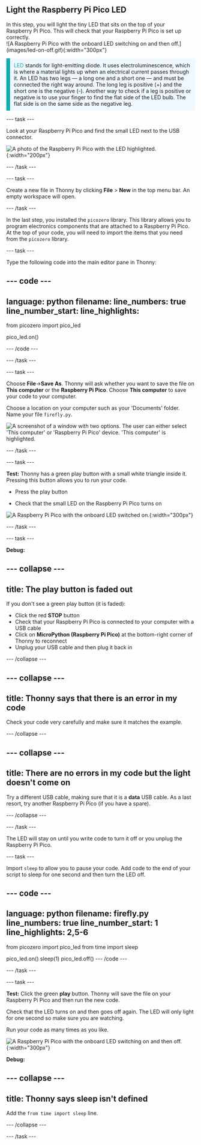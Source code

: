 ## Light the Raspberry Pi Pico LED

<div style="display: flex; flex-wrap: wrap">
<div style="flex-basis: 200px; flex-grow: 1; margin-right: 15px;">
In this step, you will light the tiny LED that sits on the top of your Raspberry Pi Pico. This will check that your Raspberry Pi Pico is set up correctly.
</div>
<div>
![A Raspberry Pi Pico with the onboard LED switching on and then off.](images/led-on-off.gif){:width="300px"}
</div>
</div>

<p style='border-left: solid; border-width:10px; border-color: #0faeb0; background-color: aliceblue; padding: 10px;'>
<span style="color: #0faeb0">LED</span> stands for light-emitting diode. It uses electroluminescence, which is where a material lights up when an electrical current passes through it. An LED has two legs — a long one and a short one — and must be connected the right way around. The long leg is positive (+) and the short one is the negative (-). Another way to check if a leg is positive or negative is to use your finger to find the flat side of the LED bulb. The flat side is on the same side as the negative leg.
</p>

--- task ---

Look at your Raspberry Pi Pico and find the small LED next to the USB connector. 

![A photo of the Raspberry Pi Pico with the LED highlighted.](images/pico-led.jpg){:width="200px"}

--- /task ---

--- task ---

Create a new file in Thonny by clicking **File** > **New** in the top menu bar. An empty workspace will open.

--- /task ---

In the last step, you installed the `picozero` library. This library allows you to program electronics components that are attached to a Raspberry Pi Pico. At the top of your code, you will need to import the items that you need from the `picozero` library.

--- task ---

Type the following code into the main editor pane in Thonny:

--- code ---
---
language: python
filename: 
line_numbers: true
line_number_start: 
line_highlights: 
---
from picozero import pico_led 

pico_led.on()

--- /code ---

--- /task ---

--- task ---

Choose **File**->**Save As**. Thonny will ask whether you want to save the file on **This computer** or the **Raspberry Pi Pico**. Choose **This computer** to save your code to your computer.  

Choose a location on your computer such as your 'Documents' folder. Name your file `firefly.py`.

![A screenshot of a window with two options. The user can either select 'This computer' or 'Raspberry Pi Pico' device. 'This computer' is highlighted.](images/save-on-computer.png)

--- /task ---

--- task ---

**Test:** Thonny has a green play button with a small white triangle inside it. Pressing this button allows you to run your code. 

+ Press the play button  

+ Check that the small LED on the Raspberry Pi Pico turns on 

![A Raspberry Pi Pico with the onboard LED switched on.](images/led-on.jpg){:width="300px"}

--- /task ---

--- task ---

**Debug:** 

--- collapse ---
---
title: The play button is faded out
---

If you don't see a green play button (it is faded):
+ Click the red **STOP** button
+ Check that your Raspberry Pi Pico is connected to your computer with a USB cable
+ Click on **MicroPython (Raspberry Pi Pico)** at the bottom-right corner of Thonny to reconnect
+ Unplug your USB cable and then plug it back in

--- /collapse ---

--- collapse ---
---
title: Thonny says that there is an error in my code
---

Check your code very carefully and make sure it matches the example.

--- /collapse ---

--- collapse ---
---
title: There are no errors in my code but the light doesn't come on
---

Try a different USB cable, making sure that it is a **data** USB cable. As a last resort, try another Raspberry Pi Pico (if you have a spare).

--- /collapse ---

--- /task ---

The LED will stay on until you write code to turn it off or you unplug the Raspberry Pi Pico.

--- task ---

Import `sleep` to allow you to pause your code. Add code to the end of your script to sleep for one second and then turn the LED off. 

--- code ---
---
language: python
filename: firefly.py
line_numbers: true
line_number_start: 1
line_highlights: 2,5-6
---
from picozero import pico_led
from time import sleep

pico_led.on()
sleep(1)
pico_led.off()
--- /code ---

--- /task ---

--- task ---

**Test:** Click the green **play** button. Thonny will save the file on your Raspberry Pi Pico and then run the new code. 

Check that the LED turns on and then goes off again. The LED will only light for one second so make sure you are watching.

Run your code as many times as you like. 

![A Raspberry Pi Pico with the onboard LED switching on and then off.](images/led-on-off.gif){:width="300px"}

**Debug:**

--- collapse ---
---
title: Thonny says sleep isn't defined
---

Add the `from time import sleep` line. 

--- /collapse ---

--- /task ---
